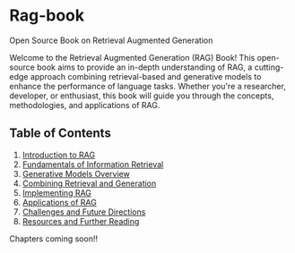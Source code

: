 # Rag-book
Open Source Book on Retrieval Augmented Generation

Welcome to the Retrieval Augmented Generation (RAG) Book! This open-source book aims to provide an in-depth understanding of RAG, a cutting-edge approach combining retrieval-based and generative models to enhance the performance of language tasks. Whether you're a researcher, developer, or enthusiast, this book will guide you through the concepts, methodologies, and applications of RAG.

## Table of Contents

1. [Introduction to RAG](introduction.md)
2. [Fundamentals of Information Retrieval](information_retrieval.md)
3. [Generative Models Overview](generative_models.md)
4. [Combining Retrieval and Generation](rag_concept.md)
5. [Implementing RAG](implementation.md)
6. [Applications of RAG](applications.md)
7. [Challenges and Future Directions](challenges_future.md)
8. [Resources and Further Reading](resources.md)

Chapters coming soon!!
